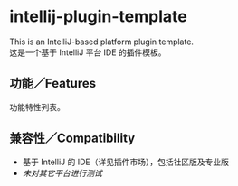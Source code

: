 # intellij-plugin-template

This is an IntelliJ-based platform plugin template.  
这是一个基于 IntelliJ 平台 IDE 的插件模板。

## 功能／Features

功能特性列表。

## 兼容性／Compatibility

- 基于 IntelliJ 的 IDE（详见插件市场），包括社区版及专业版
- _未对其它平台进行测试_
